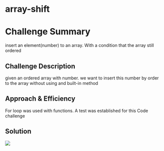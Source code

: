 # array-shift

# Challenge Summary
<!-- Short summary or background information -->
insert an element(number) to an array. With a condition that the array still ordered

## Challenge Description
<!-- Description of the challenge -->
given an ordered array with number. we want to insert this number by order to the array without using and built-in method

## Approach & Efficiency
<!-- What approach did you take? Why? What is the Big O space/time for this approach? -->
For loop was used with functions.
A test was established for this Code challenge

## Solution
<!-- Embedded whiteboard image -->
<img src="..../assets/array-shft.png">
